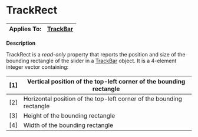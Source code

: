 




<h1 class="heading"><span class="name">TrackRect</span></h1>

| Applies To: | [TrackBar](../a-z/trackbar.md) |
| --- | ---  |


**Description**


TrackRect is a *read-only* property that reports the position and size of the bounding rectangle of the slider in a [TrackBar](../a-z/trackbar.md) object. It is a 4-element integer vector containing:


| [1] | Vertical position of the top-left corner of the bounding    rectangle |
| --- | ---  |
| [2] | Horizontal position of the top-left corner of the bounding    rectangle |
| [3] | Height of the bounding rectangle |
| [4] | Width of the bounding rectangle |



